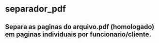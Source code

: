 # separador_pdf

## Separa as paginas do arquivo.pdf (homologado) em paginas individuais por funcionario/cliente.